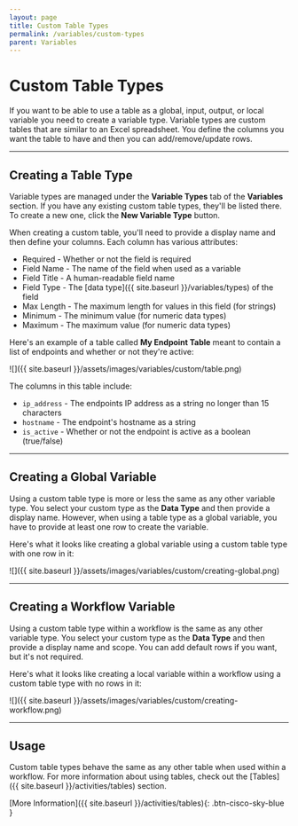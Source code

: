 ```yaml
---
layout: page
title: Custom Table Types
permalink: /variables/custom-types
parent: Variables
---
```


# Custom Table Types
If you want to be able to use a table as a global, input, output, or local variable you need to create a variable type. Variable types are custom tables that are similar to an Excel spreadsheet. You define the columns you want the table to have and then you can add/remove/update rows.

---

## Creating a Table Type
Variable types are managed under the **Variable Types** tab of the **Variables** section. If you have any existing custom table types, they'll be listed there. To create a new one, click the **New Variable Type** button.

When creating a custom table, you'll need to provide a display name and then define your columns. Each column has various attributes:
* Required - Whether or not the field is required
* Field Name - The name of the field when used as a variable
* Field Title - A human-readable field name
* Field Type - The [data type]({{ site.baseurl }}/variables/types) of the field
* Max Length - The maximum length for values in this field (for strings)
* Minimum - The minimum value (for numeric data types)
* Maximum - The maximum value (for numeric data types)

Here's an example of a table called **My Endpoint Table** meant to contain a list of endpoints and whether or not they're active:

![]({{ site.baseurl }}/assets/images/variables/custom/table.png)

The columns in this table include:
* `ip_address` - The endpoints IP address as a string no longer than 15 characters
* `hostname` - The endpoint's hostname as a string
* `is_active` - Whether or not the endpoint is active as a boolean (true/false)

---

## Creating a Global Variable
Using a custom table type is more or less the same as any other variable type. You select your custom type as the **Data Type** and then provide a display name. However, when using a table type as a global variable, you have to provide at least one row to create the variable.

Here's what it looks like creating a global variable using a custom table type with one row in it:

![]({{ site.baseurl }}/assets/images/variables/custom/creating-global.png)

---

## Creating a Workflow Variable
Using a custom table type within a workflow is the same as any other variable type. You select your custom type as the **Data Type** and then provide a display name and scope. You can add default rows if you want, but it's not required.

Here's what it looks like creating a local variable within a workflow using a custom table type with no rows in it:

![]({{ site.baseurl }}/assets/images/variables/custom/creating-workflow.png)

---

## Usage
Custom table types behave the same as any other table when used within a workflow. For more information about using tables, check out the [Tables]({{ site.baseurl }}/activities/tables) section.

[More Information]({{ site.baseurl }}/activities/tables){: .btn-cisco-sky-blue }